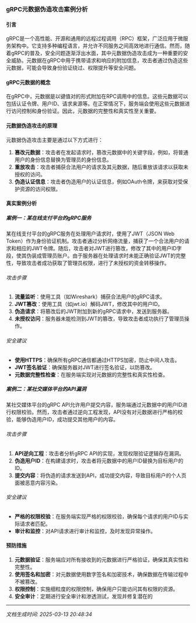 ### gRPC元数据伪造攻击案例分析

#### 引言

gRPC是一个高性能、开源和通用的远程过程调用（RPC）框架，广泛应用于微服务架构中。它支持多种编程语言，并允许不同服务之间高效地进行通信。然而，随着gRPC的普及，安全问题逐渐浮出水面，其中元数据伪造攻击成为一种重要的安全威胁。元数据在gRPC中用于携带请求和响应的附加信息，攻击者通过伪造这些元数据，可能会导致身份验证绕过、权限提升等安全问题。

#### gRPC元数据的概念

在gRPC中，元数据是以键值对的形式附加在RPC调用中的信息。这些元数据可以包括认证令牌、用户ID、请求来源等。在正常情况下，服务端会使用这些元数据进行访问控制和身份验证。因此，元数据的完整性和真实性至关重要。

#### 元数据伪造攻击的原理

元数据伪造攻击主要是通过以下方式进行：

1. **篡改元数据**：攻击者在发起请求时，篡改元数据中的关键字段，例如，将普通用户的身份信息替换为管理员的身份信息。
2. **重放攻击**：攻击者捕获合法用户的请求及其元数据，随后重放该请求以获取未授权的访问。
3. **伪造认证信息**：攻击者伪造用户的认证信息，例如OAuth令牌，来获取对受保护资源的访问权限。

#### 真实案例分析

##### 案例一：某在线支付平台的gRPC服务

某在线支付平台的gRPC服务在处理用户请求时，使用了JWT（JSON Web Token）作为身份验证机制。攻击者通过分析网络流量，捕获了一个合法用户的请求和相应的JWT令牌。随后，攻击者对JWT进行篡改，修改了其中的用户ID字段，使其伪装成管理员账户。由于服务器在处理请求时未能正确验证JWT的完整性，导致攻击者成功获取了管理员权限，进行了未授权的资金转移操作。

###### 攻击步骤

1. **流量监听**：使用工具（如Wireshark）捕获合法用户的gRPC请求。
2. **JWT篡改**：使用工具（如jwt.io）解码JWT，修改其中的用户ID。
3. **伪造请求**：将篡改后的JWT附加到新的gRPC请求中，发送到服务器。
4. **未授权访问**：服务器未能检测到JWT的篡改，导致攻击者成功执行了管理员操作。

###### 安全建议

- **使用HTTPS**：确保所有gRPC通信都通过HTTPS加密，防止中间人攻击。
- **JWT签名验证**：确保服务器对JWT进行签名验证，以防篡改。
- **元数据完整性检查**：在服务端实现对元数据的完整性和真实性检查。

##### 案例二：某社交媒体平台的API漏洞

某社交媒体平台的gRPC API允许用户提交内容，服务端通过元数据中的用户ID进行权限校验。然而，攻击者通过逆向工程发现，API没有对元数据进行严格的校验，能够伪造用户ID，成功提交其他用户的内容。

###### 攻击步骤

1. **API逆向工程**：攻击者分析gRPC API的实现，发现权限验证逻辑存在漏洞。
2. **伪造用户ID**：在构建请求时，攻击者将元数据中的用户ID替换为目标用户的ID。
3. **提交内容**：将伪造的请求发送到API，成功提交内容，导致目标用户的个人页面被恶意内容污染。

###### 安全建议

- **严格的权限校验**：在服务端实现严格的权限校验，确保每个请求的用户ID与实际请求者匹配。
- **审计和监控**：对API请求进行审计和监控，及时发现异常操作。

#### 预防措施

1. **元数据验证**：服务端应对所有接收到的元数据进行严格验证，确保其真实性和完整性。
2. **使用签名和加密**：对元数据使用数字签名和加密技术，确保数据在传输过程中不被篡改。
3. **权限控制**：实施细粒度的权限控制，确保用户只能访问其有权限的资源。
4. **安全审计**：定期进行安全审计和渗透测试，发现并修复潜在的

---

*文档生成时间: 2025-03-13 20:48:34*











